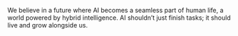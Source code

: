 We believe in a future where AI becomes a seamless part of human life, a world powered by hybrid intelligence. AI shouldn’t just finish tasks; it should live and grow alongside us.
